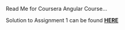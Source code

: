 Read Me for Coursera Angular Course...

Solution to Assignment 1 can be found  [**HERE**](https://auwalms.github.io/coursera-angular/mod1-solution/)
